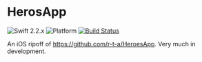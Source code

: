 # HerosApp

![Swift 2.2.x](https://img.shields.io/badge/Swift-2.2.x-orange.svg)
![Platform](https://img.shields.io/badge/platform-ios-lightgrey.svg)
[![Build Status](https://travis-ci.org/pgicking/HerosApp.svg)](https://travis-ci.org/pgicking/HerosApp)


An iOS ripoff of https://github.com/r-t-a/HeroesApp. Very much in development. 
